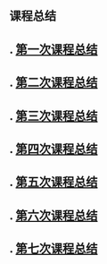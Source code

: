 ## 课程总结



## . [第一次课程总结](https://github.com/saturn-lab/BDMI-2020A/blob/master/Memos/Study-Memo/06-Day1.md)

## . [第二次课程总结](https://github.com/saturn-lab/BDMI-2020A/blob/master/Memos/Study-Memo/06-Day2.md)

## . [第三次课程总结](https://github.com/saturn-lab/BDMI-2020A/blob/master/Memos/Study-Memo/06-Day3.md)

## . [第四次课程总结](https://github.com/saturn-lab/BDMI-2020A/blob/master/Memos/Study-Memo/06-Day4.md)

## . [第五次课程总结](https://github.com/saturn-lab/BDMI-2020A/blob/master/Memos/Study-Memo/06-Day5.md)

## . [第六次课程总结](https://github.com/saturn-lab/BDMI-2020A/blob/master/Memos/Study-Memo/06-Day6.md)

## . [第七次课程总结](https://github.com/saturn-lab/BDMI-2020A/blob/master/Memos/Study-Memo/06-Day7.md)
